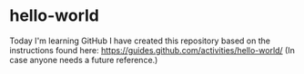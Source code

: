 # hello-world
Today I'm learning GitHub
I have created this repository based on the instructions found here: https://guides.github.com/activities/hello-world/
(In case anyone needs a future reference.)
